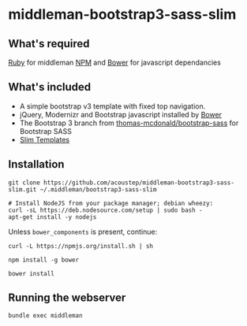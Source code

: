 # middleman-bootstrap3-sass-slim

## What's required

[Ruby](https://www.ruby-lang.org/) for middleman
[NPM](https://npmjs.org) and [Bower](http://bower.io) for javascript dependancies

## What's included

* A simple bootstrap v3 template with fixed top navigation.
* jQuery, Modernizr and Bootstrap javascript installed by [Bower](http://bower.io)
* The Bootstrap 3 branch from [thomas-mcdonald/bootstrap-sass](https://github.com/thomas-mcdonald/bootstrap-sass) for Bootstrap SASS
* [Slim Templates](http://slim-lang.com)

## Installation

```
git clone https://github.com/acoustep/middleman-bootstrap3-sass-slim.git ~/.middleman/bootstrap3-sass-slim

# Install NodeJS from your package manager; debian wheezy:
curl -sL https://deb.nodesource.com/setup | sudo bash -
apt-get install -y nodejs
```

Unless `bower_components` is present, continue:

```
curl -L https://npmjs.org/install.sh | sh

npm install -g bower

bower install
```

## Running the webserver

```
bundle exec middleman
```
